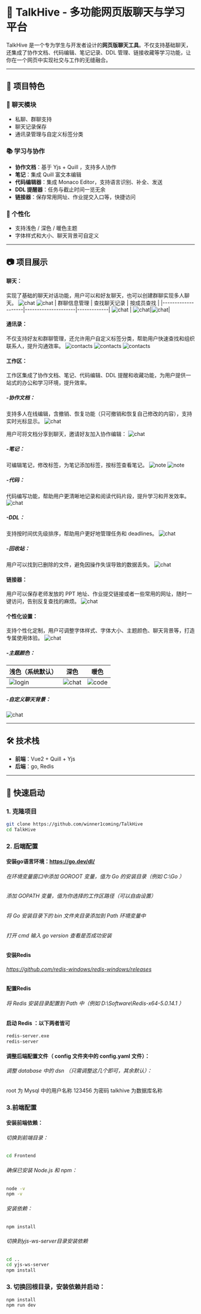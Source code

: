 # 🐝 TalkHive - 多功能网页版聊天与学习平台

TalkHive 是一个专为学生与开发者设计的**网页版聊天工具**。不仅支持基础聊天，还集成了协作文档、代码编辑、笔记记录、DDL 管理、链接收藏等学习功能，让你在一个网页中实现社交与工作的无缝融合。

---

## 📌 项目特色

### 💬 聊天模块
- 私聊、群聊支持
- 聊天记录保存
- 通讯录管理与自定义标签分类

### 📚 学习与协作
- **协作文档**：基于 Yjs + Quill ，支持多人协作
- **笔记**：集成 Quill 富文本编辑
- **代码编辑器**：集成 Monaco Editor，支持语言识别、补全、发送
- **DDL 提醒器**：任务与截止时间一览无余
- **链接器**：保存常用网址、作业提交入口等，快捷访问

### 🎨 个性化
- 支持浅色 / 深色 / 暖色主题
- 字体样式和大小、聊天背景可自定义

---

## 📷 项目展示

#### 聊天：
实现了基础的聊天对话功能，用户可以和好友聊天，也可以创建群聊实现多人聊天。
![chat](./assets/collab_send_to_friend.png)
![chat](./assets/group_chat.png)
| 群聊信息管理 |  查找聊天记录 | 按成员查找 |
|--------------------|---------------------|-------------|
![chat](./assets/group_info.png) | ![chat](./assets/search_record.png)|![chat](./assets/search_record2.png)|

#### 通讯录：
不仅支持好友和群聊管理，还允许用户自定义标签分类，帮助用户快速查找和组织联系人，提升沟通效率。
![contacts](./assets/addressBook.png)
![contacts](./assets/group_apply.png)
![contacts](./assets/group_invitation.png)

#### 工作区：
工作区集成了协作文档、笔记、代码编辑、DDL 提醒和收藏功能，为用户提供一站式的办公和学习环境，提升效率。

##### -协作文档：
支持多人在线编辑，含撤销、恢复功能（只可撤销和恢复自己修改的内容），支持实时光标显示。
![chat](./assets/collab_doc.png)

用户可将文档分享到聊天，邀请好友加入协作编辑：
![chat](./assets/collab_send.png)

##### -笔记：
可编辑笔记，修改标签，为笔记添加标签，按标签查看笔记。
![note](./assets/workspace.png)
![note](./assets/workspace_note_edit.png)

##### -代码：
代码编写功能，帮助用户更清晰地记录和阅读代码片段，提升学习和开发效率。
![chat](./assets/workspace_code.png)


##### -DDL：
支持按时间优先级排序，帮助用户更好地管理任务和 deadlines。
![chat](./assets/workspace_ddl.png)

##### -回收站：
用户可以找到已删除的文件，避免因操作失误导致的数据丢失。
![chat](./assets/workspace_recycle.png)

#### 链接器：
用户可以保存老师发放的 PPT 地址、作业提交链接或者一些常用的网址，随时一键访问，告别反复查找的麻烦。
![chat](./assets/link.png)

#### 个性化设置：
支持个性化定制，用户可调整字体样式、字体大小、主题颜色、聊天背景等，打造专属使用体验。
![chat](./assets/personalization.png)

##### -主题颜色：

| 浅色（系统默认） | 深色 | 暖色 |
|----------|----------|---------------------|
| ![login](./assets/theme_light.png) | ![chat](./assets/theme_dark.png) | ![code](./assets/theme_warm.png) |

##### -自定义聊天背景：
![chat](./assets/chat_background.png)

---

## 🛠️ 技术栈

- **前端**：Vue2 + Quill + Yjs
- **后端**：go, Redis

---

## 🚀 快速启动
### 1. 克隆项目

```bash
git clone https://github.com/winner1coming/TalkHive
cd TalkHive
```
### 2. 后端配置
#### 安装go语言环境：https://go.dev/dl/

###### 在环境变量窗口中添加 GOROOT 变量，值为 Go 的安装目录（例如 C:\Go ）
###### 添加 GOPATH 变量，值为你选择的工作区路径（可以自由设置）
###### 将 Go 安装目录下的 bin 文件夹目录添加到 Path 环境变量中
###### 打开 cmd 输入 go version 查看是否成功安装

#### 安装Redis
###### https://github.com/redis-windows/redis-windows/releases

#### 配置Redis
###### 将 Redis 安装目录配置到 Path 中（例如 D:\Software\Redis-x64-5.0.14.1 ）
#### 启动 Redis ：以下两者皆可
```bash
redis-server.exe
redis-server
```
#### 调整后端配置文件（ config 文件夹中的 config.yaml 文件）：
###### 调整 database 中的 dsn （只需调整这几个即可，其余默认）：
root 为 Mysql 中的用户名称
123456 为密码
talkhive 为数据库名称

### 3.前端配置
#### 安装前端依赖：
###### 切换到前端目录：
```bash
cd Frontend
```

###### 确保已安装 Node.js 和 npm：

```bash
node -v
npm -v
```
###### 安装依赖：
```bash
npm install
```

###### 切换到yjs-ws-server目录安装依赖
```bash
cd ..
cd yjs-ws-server
npm install
```
### 3. 切换回根目录，安装依赖并启动： 
```bash
npm install
npm run dev
```

